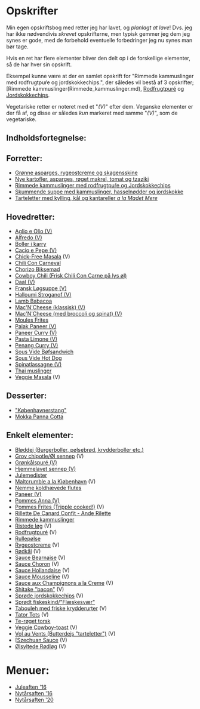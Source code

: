 # Opskrifter
Min egen opskriftsbog med retter jeg har lavet, og _planlagt at lave_! Dvs. jeg har ikke nødvendivis _skrevet_ opskrifterne, men typisk gemmer jeg dem jeg synes er gode, med de forbehold eventuelle forbedringer jeg nu synes man bør tage. 

Hvis en ret har flere elementer bliver den delt op i de forskellige elementer, så de har hver sin opskrift. 

Eksempel kunne være at der en samlet opskrift for "Rimmede kammuslinger med rodfrugtpuŕe og jordskokkechips.", der således vil bestå af 3 opskrifter; [Rimmede kammuslinger(Rimmede_kammuslinger.md), [Rodfrugtpuré](Rodfrugtpuré.md) og [Jordskokkechips](Sprøde_jordskokkechips.md).

Vegetariske retter er noteret med et "*(V)*" efter dem. Veganske elementer er der få af, og disse er således _kun_ markeret med samme "*(V)*", som de vegetariske.

## Indholdsfortegnelse:

## Forretter:
- [Grønne asparges, rygeostcreme og skagensskine](grønne_asparges_rygeost_creme_og_skagensskinke.md)
- [Nye kartofler, asparges, røget makrel, tomat og tzaziki](nye_kartofler_asparges_røget_makrel_tomat_tzaziki.md)  
- [Rimmede kammuslinger med rodfrugtpuŕe og Jordskokkechips](Rimmede_kammuslinger_med_rodfrugtpure_og_Jordskokkechips.md)
- [Skummende suppe med kammuslinger, hasselnødder og jordskokke](skummende_suppe.md)
- [Tarteletter med kylling, kål og kantareller *a la Madet Mere*](tarteletter.md)


## Hovedretter:
- [Aglio e Olio (V)](Aglio_e_Olio.md) 
- [Alfredo (V)](Alfredo)
- [Boller i karry](Boller_i_karry.md)
- [Cacio e Pepe (V)](Cacio_e_Pepe.md)
- [Chick-Free Masala](chickfree_masala.md) (V)
- [Chili Con Carneval](Chili_con_carneval.md)
- [Chorizo Biksemad](Chorizo_biksemad.md) 
- [Cowboy Chili (Frisk Chili Con Carne på lys øl)](cowboy_chili.md)
- [Daal (V)](Daal)
- [Fransk Løgsuppe (V)](Fransk_løgsuppe.md)
- [Halloumi Stroganof (V)](Halloumi_Stroganof.md)
- [Lamb Babacoa](lam_babacoa.md)
- [Mac'N'Cheese (klassisk) (V)](macncheese.md)
- [Mac'N'Cheese (med broccoli og spinat) (V)](macncheese_spinat.md)
- [Moules Frites](moules_frites.md)
- [Palak Paneer (V)](Palak_Paneer.md)
- [Paneer Curry (V)](Paneer_Curry.md)
- [Pasta Limone (V)](limone.md)
- [Penang Curry (V)](Penang_Curry.md)
- [Sous Vide Bøfsandwich](Sous_vide_bøfsandwich.md)
- [Sous Vide Hot Dog](Sous_vide_hot_dog.md)
- [Spinatlassagne (V)](Spinatlassagnew.md)
- [Thai muslinger](Thai_mussles.md)
- [Veggie Masala](veggie_masala.md) (V)


## Desserter:
- ["Københavnerstang"](Københavnerstang.md)
- [Mokka Panna Cotta](Panna_Cotta_Mokka.md)


## Enkelt elementer:
- [Bløddej (Burgerboller, pølsebrød, krydderboller etc.)](Bløddej.md)
- [Grov chipotle/Øl sennep](ølsennep.md) (V)
- [Grønkålspuré (V)](grønkålspure.md)
- [Hjemmelavet sennep (V)](Hjemmelavet_sennep.md)
- [Julemedister](Julemedister.md)
- [Maltcrumble a la Kjøbenhavn](maltcrumble.md) (V)
- [Nemme koldhævede flutes](flutes.md)
- [Paneer (V)](Paneer)
- [Pommes Anna (V)](Pommes_anna.md)
- [Pommes Frites (Tripple cooked!)](tripple_cooked_fries.md) (V)
- [Rillette De Canard Confit - Ande Rilette](Ande_rilette.md)  
- [Rimmede kammuslinger](Rimmede_kammuslinger.md)
- [Ristede løg](Ristede_løg.md) (V)
- [Rodfrugtpuré](Rodfrugtpuré) (V)
- [Rullepølse](rullepølse.md)
- [Rygeostcreme](rygeostcreme.md) (V)
- [Rødkål](Rødkål) (V)
- [Sauce Bearnaise](Sauce_bearnaise.md) (V)
- [Sauce Choron](Sauce_choron.md) (V)
- [Sauce Hollandaise](Sauce_hollandaise.md) (V)
- [Sauce Mousseline](Sauce_mousseline.md) (V)
- [Sauce aux Champignons a la Creme](a_la_creme.md) (V)
- [Shitake "bacon"](shitake_bacon.md) (V)
- [Sprøde jordskokkechips](Sprøde_jordskokkechips.md) (V)
- [Sprødt fiskeskind/"Flæskesvær"](fiskesvær.md)
- [Tabouleh med friske krydderurter](Tabouleh.md) (V)
- [Tator Tots](tator_tots.md) (V)
- [Te-røget torsk](røget_torsk.md)
- [Veggie Cowboy-toast](veggie_toast.md) (V)
- [Vol au Vents (Butterdejs "tarteletter")](vol_au_vent.md) (V)
- [[Szechuan Sauce](Szechuan_sauce.md) (V)
- [Ølsyltede Rødløg](Ølsyltede_rødløg.md) (V)


# Menuer:
- [Juleaften '16](Juleaften_16.md)
- [Nytårsaften '16](Nytårsaften_16.md)
- [Nytårsaften '20](nytårsaften_20.md)
